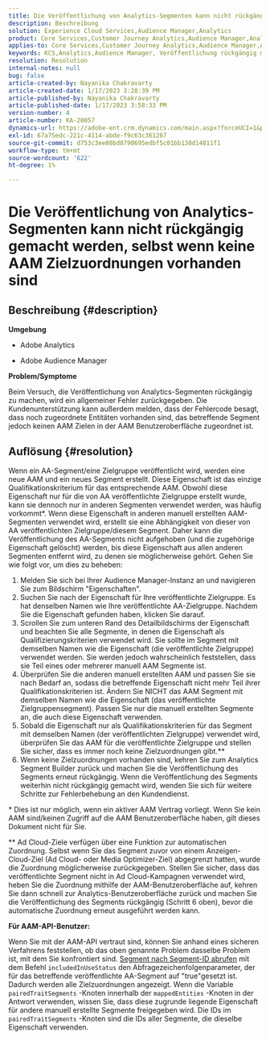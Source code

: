 ```yaml
---
title: Die Veröffentlichung von Analytics-Segmenten kann nicht rückgängig gemacht werden, selbst wenn keine AAM Zielzuordnungen vorhanden sind
description: Beschreibung
solution: Experience Cloud Services,Audience Manager,Analytics
product: Core Services,Customer Journey Analytics,Audience Manager,Analytics
applies-to: Core Services,Customer Journey Analytics,Audience Manager,Analytics
keywords: KCS,Analytics,Audience Manager, Veröffentlichung rückgängig machen,Mapping,Ziel
resolution: Resolution
internal-notes: null
bug: false
article-created-by: Nayanika Chakravarty
article-created-date: 1/17/2023 3:28:39 PM
article-published-by: Nayanika Chakravarty
article-published-date: 1/17/2023 3:58:33 PM
version-number: 4
article-number: KA-20057
dynamics-url: https://adobe-ent.crm.dynamics.com/main.aspx?forceUCI=1&pagetype=entityrecord&etn=knowledgearticle&id=d63cf899-7b96-ed11-aad1-6045bd006ce9
exl-id: 67a75edc-221c-4114-abde-f9c63c361267
source-git-commit: d753c3ee88bd8790695edbf5c01bb138d14811f1
workflow-type: tm+mt
source-wordcount: '622'
ht-degree: 1%

---
```


# Die Veröffentlichung von Analytics-Segmenten kann nicht rückgängig gemacht werden, selbst wenn keine AAM Zielzuordnungen vorhanden sind

## Beschreibung {#description}


<b>Umgebung</b>

- Adobe Analytics

- Adobe Audience Manager

<b>Problem/Symptome</b>

Beim Versuch, die Veröffentlichung von Analytics-Segmenten rückgängig zu machen, wird ein allgemeiner Fehler zurückgegeben. Die Kundenunterstützung kann außerdem melden, dass der Fehlercode besagt, dass noch zugeordnete Entitäten vorhanden sind, das betreffende Segment jedoch keinen AAM Zielen in der AAM Benutzeroberfläche zugeordnet ist.


## Auflösung {#resolution}


Wenn ein AA-Segment/eine Zielgruppe veröffentlicht wird, werden eine neue AAM und ein neues Segment erstellt. Diese Eigenschaft ist das einzige Qualifikationskriterium für das entsprechende AAM. Obwohl diese Eigenschaft nur für die von AA veröffentlichte Zielgruppe erstellt wurde, kann sie dennoch nur in anderen Segmenten verwendet werden, was häufig vorkommt\*. Wenn diese Eigenschaft in anderen manuell erstellten AAM-Segmenten verwendet wird, erstellt sie eine Abhängigkeit von dieser von AA veröffentlichten Zielgruppe/diesem Segment. Daher kann die Veröffentlichung des AA-Segments nicht aufgehoben (und die zugehörige Eigenschaft gelöscht) werden, bis diese Eigenschaft aus allen anderen Segmenten entfernt wird, zu denen sie möglicherweise gehört. Gehen Sie wie folgt vor, um dies zu beheben:

1. Melden Sie sich bei Ihrer Audience Manager-Instanz an und navigieren Sie zum Bildschirm &quot;Eigenschaften&quot;.
2. Suchen Sie nach der Eigenschaft für Ihre veröffentlichte Zielgruppe. Es hat denselben Namen wie Ihre veröffentlichte AA-Zielgruppe. Nachdem Sie die Eigenschaft gefunden haben, klicken Sie darauf.
3. Scrollen Sie zum unteren Rand des Detailbildschirms der Eigenschaft und beachten Sie alle Segmente, in denen die Eigenschaft als Qualifizierungskriterien verwendet wird. Sie sollte im Segment mit demselben Namen wie die Eigenschaft (die veröffentlichte Zielgruppe) verwendet werden. Sie werden jedoch wahrscheinlich feststellen, dass sie Teil eines oder mehrerer manuell AAM Segmente ist.
4. Überprüfen Sie die anderen manuell erstellten AAM und passen Sie sie nach Bedarf an, sodass die betreffende Eigenschaft nicht mehr Teil ihrer Qualifikationskriterien ist. Ändern Sie NICHT das AAM Segment mit demselben Namen wie die Eigenschaft (das veröffentlichte Zielgruppensegment). Passen Sie nur die manuell erstellten Segmente an, die auch diese Eigenschaft verwenden.
5. Sobald die Eigenschaft nur als Qualifikationskriterien für das Segment mit demselben Namen (der veröffentlichten Zielgruppe) verwendet wird, überprüfen Sie das AAM für die veröffentlichte Zielgruppe und stellen Sie sicher, dass es immer noch keine Zielzuordnungen gibt.\*\*
6. Wenn keine Zielzuordnungen vorhanden sind, kehren Sie zum Analytics Segment Builder zurück und machen Sie die Veröffentlichung des Segments erneut rückgängig. Wenn die Veröffentlichung des Segments weiterhin nicht rückgängig gemacht wird, wenden Sie sich für weitere Schritte zur Fehlerbehebung an den Kundendienst.


\* Dies ist nur möglich, wenn ein aktiver AAM Vertrag vorliegt. Wenn Sie kein AAM sind/keinen Zugriff auf die AAM Benutzeroberfläche haben, gilt dieses Dokument nicht für Sie.

\*\* Ad Cloud-Ziele verfügen über eine Funktion zur automatischen Zuordnung. Selbst wenn Sie das Segment zuvor von einem Anzeigen-Cloud-Ziel (Ad Cloud- oder Media Optimizer-Ziel) abgegrenzt hatten, wurde die Zuordnung möglicherweise zurückgegeben. Stellen Sie sicher, dass das veröffentlichte Segment nicht in Ad Cloud-Kampagnen verwendet wird, heben Sie die Zuordnung mithilfe der AAM-Benutzeroberfläche auf, kehren Sie dann schnell zur Analytics-Benutzeroberfläche zurück und machen Sie die Veröffentlichung des Segments rückgängig (Schritt 6 oben), bevor die automatische Zuordnung erneut ausgeführt werden kann.

<b>Für AAM-API-Benutzer:</b>

Wenn Sie mit der AAM-API vertraut sind, können Sie anhand eines sicheren Verfahrens feststellen, ob das oben genannte Problem dasselbe Problem ist, mit dem Sie konfrontiert sind. [Segment nach Segment-ID abrufen](https://bank.demdex.com/portal/swagger/index.html#/Segments%20API/get_segments__sid_) mit dem Befehl `includedInUseStatus` den Abfragezeichenfolgenparameter, der für das betreffende veröffentlichte AA-Segment auf &quot;true&quot;gesetzt ist. Dadurch werden alle Zielzuordnungen angezeigt. Wenn die Variable `pairedTraitSegments` -Knoten innerhalb der `mappedEntities` -Knoten in der Antwort verwenden, wissen Sie, dass diese zugrunde liegende Eigenschaft für andere manuell erstellte Segmente freigegeben wird. Die IDs im `pairedTraitSegments` -Knoten sind die IDs aller Segmente, die dieselbe Eigenschaft verwenden.
